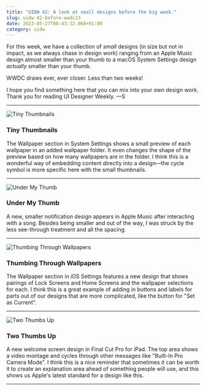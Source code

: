 ```yaml
---
title: "UIDW 42: A look at small designs before the big week."
slug: uidw-42-before-wwdc23
date: 2023-05-27T00:43:32.968+01:00
category: uidw
---
```


For this week, we have a collection of _small_ designs (in size but not in impact, as we always chase in design work) ranging from an Apple Music design almost smaller than your thumb to a macOS System Settings design _actually_ smaller than your thumb.

WWDC draws ever, ever closer. Less than two weeks!

I hope you find something here that you can mix into your own design work. Thank you for reading UI Designer Weekly. —S

---

![](https://assets.sahandnayebaziz.org/tiny-thumbnails.jpeg "Tiny Thumbnails") 

### Tiny Thumbnails

The Wallpaper section in System Settings shows a small preview of each wallpaper in an added wallpaper folder. It even changes the shape of the preview based on how many wallpapers are in the folder. I think this is a wonderful way of embedding content directly into a design—the cycle symbol is more specific here with the small thumbnails.

---

![](https://assets.sahandnayebaziz.org/under-my-thumb.jpeg "Under My Thumb") 

### Under My Thumb

A new, smaller notification design appears in Apple Music after interacting with a song. Besides being smaller and out of the way, I was struck by the less see-through treatment and all the spacing.

---

![](https://assets.sahandnayebaziz.org/thumbing-through-wallpapers.jpeg "Thumbing Through Wallpapers") 

### Thumbing Through Wallpapers

The Wallpaper section in iOS Settings features a new design that shows pairings of Lock Screens and Home Screens and the wallpaper selections for each. I think this is a great example of adding in buttons and labels for parts out of our designs that are more complicated, like the button for "Set as Current".

---

![](https://assets.sahandnayebaziz.org/two-thumbs-up.jpeg "Two Thumbs Up") 

### Two Thumbs Up

A new welcome screen design in Final Cut Pro for iPad. The top area shows a video montage and cycles through other messages like "Built-In Pro Camera Mode". I think this is a nice reminder that sometimes it can be worth it to create an explanation area ahead of something people will use, and this shows us Apple's latest standard for a design like this.

---